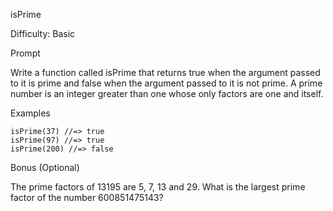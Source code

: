 isPrime

Difficulty: Basic

Prompt

Write a function called isPrime that returns true when the argument passed to it is prime and false when the argument passed to it is not prime. A prime number is an integer greater than one whose only factors are one and itself.

Examples

```
isPrime(37) //=> true
isPrime(97) //=> true
isPrime(200) //=> false
```

Bonus (Optional)

The prime factors of 13195 are 5, 7, 13 and 29.
What is the largest prime factor of the number 600851475143?
